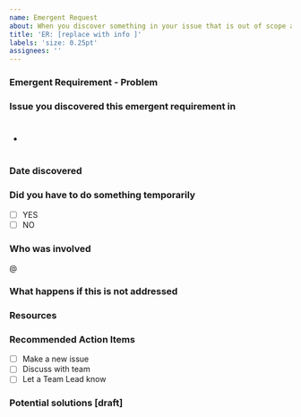 ```yaml
---
name: Emergent Request
about: When you discover something in your issue that is out of scope and it needs a new issue or discussion
title: 'ER: [replace with info ]'
labels: 'size: 0.25pt'
assignees: ''
---
```


### Emergent Requirement - Problem

### Issue you discovered this emergent requirement in

- #

### Date discovered


### Did you have to do something temporarily
- [ ] YES
- [ ] NO

### Who was involved
@

### What happens if this is not addressed

### Resources

### Recommended Action Items

- [ ] Make a new issue
- [ ] Discuss with team
- [ ] Let a Team Lead know

### Potential solutions \[draft\]
